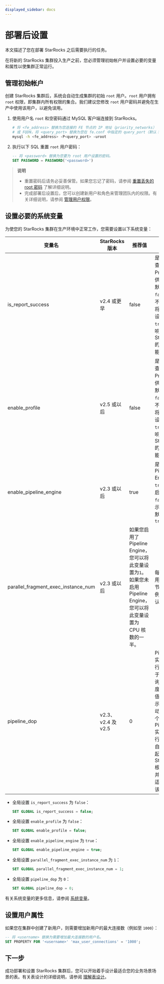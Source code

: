 ```yaml
---
displayed_sidebar: docs
---
```


# 部署后设置

本文描述了您在部署 StarRocks 之后需要执行的任务。

在将新的 StarRocks 集群投入生产之前，您必须管理初始帐户并设置必要的变量和属性以使集群正常运行。

## 管理初始帐户

创建 StarRocks 集群后，系统会自动生成集群的初始 `root` 用户。`root` 用户拥有 `root` 权限，即集群内所有权限的集合。我们建议您修改 `root` 用户密码并避免在生产中使用该用户，以避免误用。

1. 使用用户名 `root` 和空密码通过 MySQL 客户端连接到 StarRocks。

   ```Bash
   # 将 <fe_address> 替换为您连接的 FE 节点的 IP 地址（priority_networks）
   # 或 FQDN，将 <query_port> 替换为您在 fe.conf 中指定的 query_port（默认：9030）。
   mysql -h <fe_address> -P<query_port> -uroot
   ```

2. 执行以下 SQL 重置 `root` 用户密码：

   ```SQL
   -- 将 <password> 替换为您要为 root 用户设置的密码。
   SET PASSWORD = PASSWORD('<password>')
   ```

> **说明**
>
> - 重置密码后请务必妥善保管。如果您忘记了密码，请参阅 [重置丢失的 root 密码](../administration/user_privs/User_privilege.md#重置丢失的-root-密码) 了解详细说明。
> - 完成部署后设置后，您可以创建新用户和角色来管理团队内的权限。有关详细说明，请参阅 [管理用户权限](../administration/user_privs/User_privilege.md)。

## 设置必要的系统变量

为使您的 StarRocks 集群在生产环境中正常工作，您需要设置以下系统变量：

| **变量名**                          | **StarRocks 版本** | **推荐值**                                                   | **说明**                                                     |
| ----------------------------------- | ------------------ | ------------------------------------------------------------ | ------------------------------------------------------------ |
| is_report_success                   | v2.4 或更早        | false                                                        | 是否发送查询 Profile 以供分析。默认值为 `false`，即不发送。将此变量设置为 `true` 会影响 StarRocks 的并发性能。 |
| enable_profile                      | v2.5 或以后        | false                                                        | 是否发送查询 Profile 以供分析。默认值为 `false`，即不发送。将此变量设置为 `true` 会影响 StarRocks 的并发性能。 |
| enable_pipeline_engine              | v2.3 或以后        | true                                                         | 是否启用 Pipeline Engine。`true` 表示启用，`false` 表示禁用。默认值为 `true`. |
| parallel_fragment_exec_instance_num | v2.3 或以后        | 如果您启用了 Pipeline Engine，您可以将此变量设置为`1`。如果您未启用 Pipeline Engine，您可以将此变量设置为 CPU 核数的一半。 | 每个 BE 上用于扫描节点的实例数。默认值为 `1`。               |
| pipeline_dop                        | v2.3、v2.4 及 v2.5 | 0                                                            | Pipeline 实例的并行度，用于调整查询并发度。默认值：0，表示系统自动调整每个 Pipeline 实例的并行度。<br />自 v3.0 起，StarRocks 根据查询并行度自适应调整该参数。 |

- 全局设置 `is_report_success` 为 `false`：

  ```SQL
  SET GLOBAL is_report_success = false;
  ```

- 全局设置 `enable_profile` 为 `false`：

  ```SQL
  SET GLOBAL enable_profile = false;
  ```

- 全局设置 `enable_pipeline_engine` 为 `true`：

  ```SQL
  SET GLOBAL enable_pipeline_engine = true;
  ```

- 全局设置 `parallel_fragment_exec_instance_num` 为 `1`：

  ```SQL
  SET GLOBAL parallel_fragment_exec_instance_num = 1;
  ```

- 全局设置 `pipeline_dop` 为 `0`：

  ```SQL
  SET GLOBAL pipeline_dop = 0;
  ```

有关系统变量的更多信息，请参阅 [系统变量](../reference/System_variable.md)。

## 设置用户属性

如果您在集群中创建了新用户，则需要增加新用户的最大连接数（例如至 `1000`）：

```SQL
-- 将 <username> 替换为需要增加最大连接数的用户名。
SET PROPERTY FOR '<username>' 'max_user_connections' = '1000';
```

## 下一步

成功部署和设置 StarRocks 集群后，您可以开始着手设计最适合您的业务场景场景的表。有关表设计的详细说明，请参阅 [理解表设计](../table_design/StarRocks_table_design.md)。
